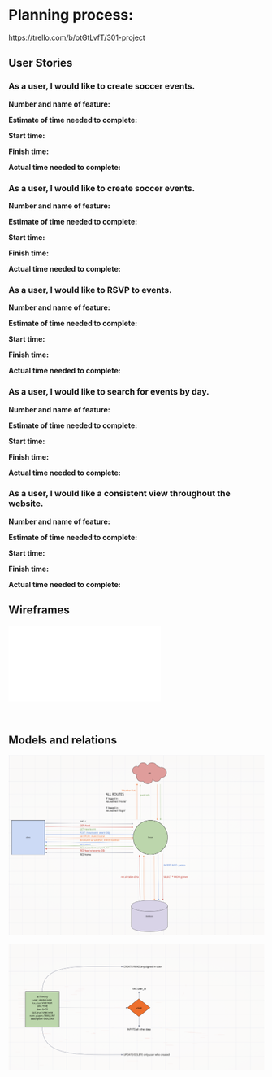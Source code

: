 # Planning process:

https://trello.com/b/otGtLvfT/301-project

## User Stories 

### As a user, I would like to create soccer events.

**Number and name of feature:** 

**Estimate of time needed to complete:** 

**Start time:** 

**Finish time:** 

**Actual time needed to complete:** 

### As a user, I would like to create soccer events.

**Number and name of feature:** 

**Estimate of time needed to complete:** 

**Start time:** 

**Finish time:** 

**Actual time needed to complete:** 

### As a user, I would like to RSVP to events. 

**Number and name of feature:** 

**Estimate of time needed to complete:** 

**Start time:** 

**Finish time:** 

**Actual time needed to complete:** 

### As a user, I would like to search for events by day.

**Number and name of feature:** 

**Estimate of time needed to complete:** 

**Start time:** 

**Finish time:** 

**Actual time needed to complete:** 

### As a user, I would like a consistent view throughout the website.

**Number and name of feature:** 

**Estimate of time needed to complete:** 

**Start time:** 

**Finish time:** 

**Actual time needed to complete:** 

## Wireframes

![Wireframes](images-for-md/wireframes.pdf)
![]()
![]()

![]()



## Models and relations

![Domain Model](images-for-md/domainModel.png)

![Entity Relationship Diagram](images-for-md/entityRelation.png)

![]()
